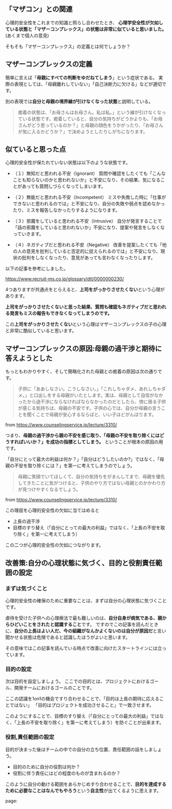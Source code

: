 



## 「マザコン」との関連

心理的安全性をこれまでの知識と照らし合わせたとき、
**心理学安全性が欠如している状態と「マザーコンプレックス」の状態は非常に似ていると思いました。**(あくまで個人の意見)

そもそも「マザーコンプレックス」の定義とは何でしょうか？


## マザーコンプレックスの定義

簡単に言えば「**母親にすべての判断をゆだねてしまう**」という症状である。
実際の表現としては、「母親離れしていない」「自己決断力に欠ける」などが適切です。

別の表現では**自分と母親の境界線が引けなくなった状態**と説明している。

> 癒着の状態は、「お母さんはお母さん。私は私。」という線が引けなくなっている状態です。癒着していると、自分の気持ちがどうかよりも、「お母さんがどう思っているのか？」と母親の顔色をうかがったり、「お母さんが気に入るかどうか？」で決めようとしたりしがちになります。


## 似ていると思った点

心理的安全性が保たれていない状態は以下のような状態です。

- （１）無知だと思われる不安（Ignorant）
質問や確認をしたくても「こんなことも知らないのかと思われないか」と不安になり、その結果、気になることがあっても質問しづらくなってしまいます。

- （２）無能だと思われる不安（Incompetent）
ミスや失敗した時に「仕事ができないと思われるのでは」と不安になり、自分の失敗や弱点を認めなかったり、ミスを報告しなかったりするようになります。

- （３）邪魔をしていると思われる不安（Intrusive）
自分が発言することで「話の邪魔をしていると思われないか」不安になり、提案や発言をしなくなっていきます。

- （４）ネガティブだと思われる不安（Negative）
改善を提案したくても「他の人の意見を批判していると否定的に捉えられるのでは」と不安になり、現状の批判をしなくなったり、意見があっても言わなくなったりします。

以下の記事を参考にしました。

https://www.recruit-ms.co.jp/glossary/dtl/0000000230/

4つありますが共通点をとらえると、**上司をがっかりさせたくない**という心理があります。

**上司をがっかりさせたくないと思った結果、質問も確認もネガティブだと思われる発言もミスの報告もできなくなってしまうのです。**

この**上司をがっかりさせたくない**という心理はマザーコンプレックスの子の心理と非常に酷似していると思います。



## マザーコンプレックスの原因:母親の過干渉と期待に答えようとした

もっともわかりやすく、そして簡略化された母親との癒着の原因は次の通りです。

> 子供に「ああしなさい。こうしなさい。」「これしちゃダメ、あれしちゃダメ。」と口出しをする母親がいたとします。実は、母親として自信がなかったから過干渉にならなければならなかったのだとしたら、傍に居る子供が感じる気持ちは、母親の不安です。子供の心では、自分が母親の言うことを聞くことで母親が安心するならばと、いい子ほどがんばります。

from https://www.counselingservice.jp/lecture/3310/

つまり、**母親の過干渉から親の不安を感じ取り、「母親の不安を取り除くにはどうすればいいか？」を成功の指標としてしまう。** ということが根本の原因の用です。

「自分にとって最大の利益は何か？」「自分はどうしたいのか?」ではなく、「母親の不安を取り除くには？」を第一に考えてしまうのでしょう。

> 母親に笑顔でいてほしくて、自分の気持ちをがまんしてまで、母親を優先してきたことに気がつけると、子供のやり方ではない母親とのかかわり方が見つけやすくなるでしょう。

from https://www.counselingservice.jp/lecture/3310/

この理屈を心理的安全性の欠如に当てはめると

- 上長の過干渉
- 目標のすり替え（「自分にとっての最大の利益」ではなく、「上長の不安を取り除く」を第一に考えてしまう）

この二つが心理的安全性の欠如につながります。



## 改善策:自分の心理状態に気づく、目的と役割責任範囲の設定

### まずは気づくこと

心理的安全性の確保のために重要なことは、まずは自分の心理状態に気づくことです。

虐待を受けた子供への心理療法で最も難しいのは、**自分自身が病気である、親からひどいことをされたと認識すること**です。
ですのでこの記事を読んだときに、**自分の上長はよい人だ、今の組織がなんかよくないのは自分が原因だ**と言い聞かせる状態は危険であると認識したほうがよいと思います。

その意味ではこの記事を読んでいる時点で改善に向けたスタートラインには立っています。



### 目的の設定

次は目的を設定しましょう。
ここでの目的とは、プロジェクトにおけるゴール、開発チームにおけるゴールのことです。

ここの認識を1on1の機会ですり合わせることで、「目的は上長の期待に応えることではない」
「目的はプロジェクトを成功させること」で一致させます。

このようにすることで、目標のすり替え（「自分にとっての最大の利益」ではなく、「上長の不安を取り除く」を第一に考えてしまう）を防ぐことが出来ます。


### 役割,責任範囲の設定

目的が決まった後はチームの中での自分の立ち位置、責任範囲の話をしましょう。

- 目的のために自分の役割は何か？
- 役割に伴う責任にはどの程度のものが含まれるのか？

このように自分の動ける範囲をあらかじめすり合わせることで、**目的を達成するために必要なことはなんでもやろう**という**自主性**が出てくるように思えます。










page:








